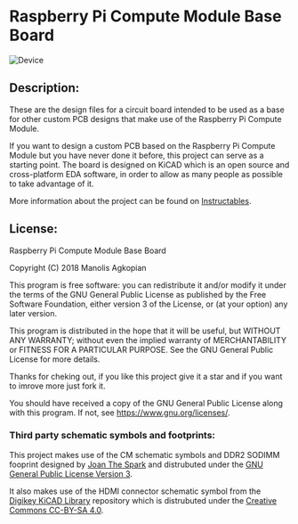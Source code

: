 Raspberry Pi Compute Module Base Board
================================

![Device](/board.jpg?raw=true)

## Description:






These are the design files for a circuit board intended to be used as a base for other custom PCB designs that make use of the Raspberry Pi Compute Module.

If you want to design a custom PCB based on the Raspberry Pi Compute Module but you have never done it before, this project can serve as a starting point. The board is designed on KiCAD which is an open source and cross-platform EDA software, in order to allow as many people as possible to take advantage of it.

More information about the project can be found on [Instructables](https://www.instructables.com/id/Design-Your-Own-Raspberry-Pi-Compute-Module-PCB/).

## License:

Raspberry Pi Compute Module Base Board

Copyright (C) 2018  Manolis Agkopian

This program is free software: you can redistribute it and/or modify it under the terms of the GNU General Public License as published by the Free Software Foundation, either version 3 of the License, or (at your option) any later version.

This program is distributed in the hope that it will be useful, but WITHOUT ANY WARRANTY; without even the implied warranty of MERCHANTABILITY or FITNESS FOR A PARTICULAR PURPOSE. See the GNU General Public License for more details.

Thanks for cheking out, if you like this project give it a star and if you want to imrove more just fork it.

You should have received a copy of the GNU General Public License along with this program. If not, see https://www.gnu.org/licenses/.

### Third party schematic symbols and footprints:

This project makes use of the CM schematic symbols and DDR2 SODIMM fooprint designed by [Joan The Spark](https://github.com/JoanTheSpark/KiCAD) and distrubuted under the [GNU General Public License Version 3](https://www.gnu.org/licenses/gpl.html).

It also makes use of the HDMI connector schematic symbol from the [Digikey KiCAD Library](https://github.com/digikey/digikey-kicad-library) repository which is distrubuted under the [Creative Commons CC-BY-SA 4.0](https://creativecommons.org/licenses/by-sa/4.0).
